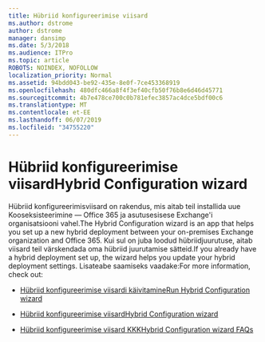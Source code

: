 ```yaml
---
title: Hübriid konfigureerimise viisard
ms.author: dstrome
author: dstrome
manager: dansimp
ms.date: 5/3/2018
ms.audience: ITPro
ms.topic: article
ROBOTS: NOINDEX, NOFOLLOW
localization_priority: Normal
ms.assetid: 94bdd043-be92-435e-8e0f-7ce453368919
ms.openlocfilehash: 480dfc466a8f4f3ef40cfb50f76b8e6d46d45771
ms.sourcegitcommit: 4b7e478ce700c0b781efec3857ac4dce5bdf00c6
ms.translationtype: MT
ms.contentlocale: et-EE
ms.lasthandoff: 06/07/2019
ms.locfileid: "34755220"
---
```

# <a name="hybrid-configuration-wizard"></a><span data-ttu-id="e17db-102">Hübriid konfigureerimise viisard</span><span class="sxs-lookup"><span data-stu-id="e17db-102">Hybrid Configuration wizard</span></span>

<span data-ttu-id="e17db-103">Hübriid konfigureerimisviisard on rakendus, mis aitab teil installida uue Kooseksisteerimine — Office 365 ja asutusesisese Exchange'i organisatsiooni vahel.</span><span class="sxs-lookup"><span data-stu-id="e17db-103">The Hybrid Configuration wizard is an app that helps you set up a new hybrid deployment between your on-premises Exchange organization and Office 365.</span></span> <span data-ttu-id="e17db-104">Kui sul on juba loodud hübriidjuurutuse, aitab viisard teil värskendada oma hübriid juurutamise sätteid.</span><span class="sxs-lookup"><span data-stu-id="e17db-104">If you already have a hybrid deployment set up, the wizard helps you update your hybrid deployment settings.</span></span> <span data-ttu-id="e17db-105">Lisateabe saamiseks vaadake:</span><span class="sxs-lookup"><span data-stu-id="e17db-105">For more information, check out:</span></span>
  
- [<span data-ttu-id="e17db-106">Hübriid konfigureerimise viisardi käivitamine</span><span class="sxs-lookup"><span data-stu-id="e17db-106">Run Hybrid Configuration wizard</span></span>](https://technet.microsoft.com/library/mt595788%28v=exchg.150%29.aspx)
    
- [<span data-ttu-id="e17db-107">Hübriid konfigureerimise viisard</span><span class="sxs-lookup"><span data-stu-id="e17db-107">Hybrid Configuration wizard</span></span>](https://technet.microsoft.com/library/hh529921%28v=exchg.150%29.aspx)
    
- [<span data-ttu-id="e17db-108">Hübriid konfigureerimise viisard KKK</span><span class="sxs-lookup"><span data-stu-id="e17db-108">Hybrid Configuration wizard FAQs</span></span>](https://technet.microsoft.com/library/mt488940%28v=exchg.150%29.aspx)
    

